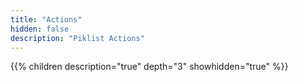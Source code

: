 ```yaml
---
title: "Actions"
hidden: false
description: "Piklist Actions"
---
```


{{% children description="true" depth="3" showhidden="true" %}}